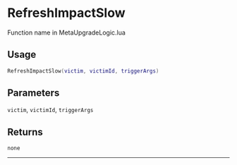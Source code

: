 # RefreshImpactSlow
Function name in MetaUpgradeLogic.lua
## Usage
```lua
RefreshImpactSlow(victim, victimId, triggerArgs)
```
## Parameters
`victim`, `victimId`, `triggerArgs`
## Returns
`none`

---